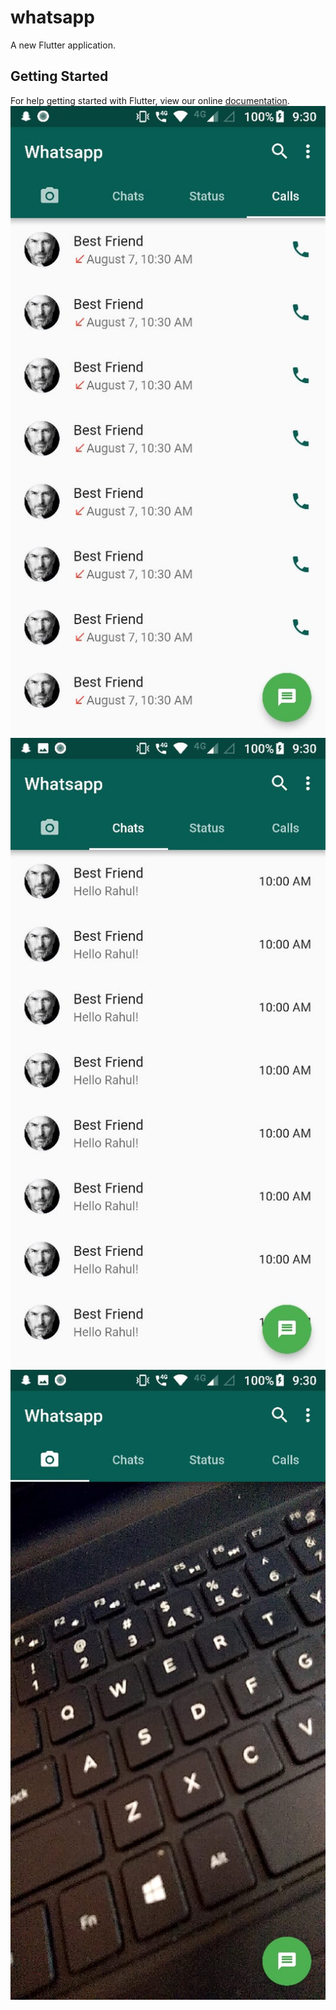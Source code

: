 # whatsapp

A new Flutter application.

## Getting Started

For help getting started with Flutter, view our online
[documentation](https://flutter.io/).
![Screenshot](w1.jpeg)
![Screenshot](w2.jpeg)
![Screenshot](w3.jpeg)
